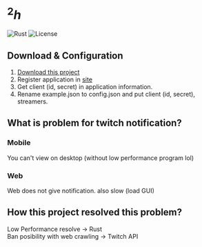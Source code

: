 # $^{2}h$
![Rust](https://img.shields.io/badge/language-rust-1976d2?style=for-the-badge&logo=rust)
![License](https://img.shields.io/badge/license-misilelab-green?style=for-the-badge)

## Download & Configuration 

1. [Download this project](https://github.com/MisileLab/H2/actions/workflows/test.yml)  
2. Register application in [site](https://dev.twitch.tv/console/apps)
3. Get client (id, secret) in application information.
4. Rename example.json to config.json and put client (id, secret), streamers.  

## What is problem for twitch notification?

### Mobile

You can't view on desktop (without low performance program lol)

### Web

Web does not give notification. also slow (load GUI)

## How this project resolved this problem?

Low Performance resolve -> Rust  
Ban posibility with web crawling -> Twitch API
